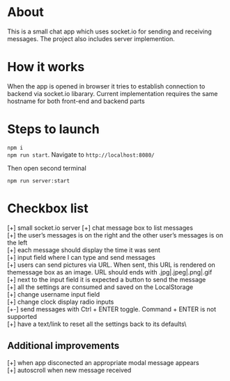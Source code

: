 # About
This is a small chat app which uses socket.io for sending and receiving messages. The project also includes server implemention.
# How it works
When the app is opened in browser it tries to establish connection to backend via socket.io libarary. Current implementation requires the same hostname for both front-end and backend parts
# Steps to launch
`npm i`\
`npm run start`. Navigate to `http://localhost:8080/`

Then open second terminal

`npm run server:start`
# Checkbox list
[+] small socket.io server
[+] chat message box to list messages\
[+] the user’s messages is on the right and the other user’s messages is on the left\
[+] each message should display the time it was sent\
[+] input field where I can type and send messages\
[+] users can send pictures via URL. When sent, this URL is rendered on themessage box as an image. URL should ends with .jpg|.jpeg|.png|.gif\
[+] next to the input field it is expected a button to send the message\
[+] all the settings are consumed and saved on the LocalStorage\
[+] change username input field\
[+] change clock display radio inputs\
[+-] send messages with Ctrl + ENTER toggle. Command + ENTER is not supported\
[+] have a text/link to reset all the settings back to its defaults\
## Additional improvements
[+] when app disconected an appropriate modal message appears\
[+] autoscroll when new message received
